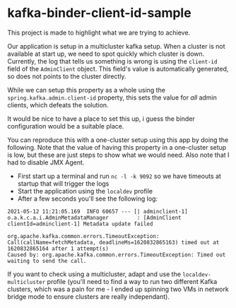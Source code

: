 # kafka-binder-client-id-sample
This project is made to highlight what we are trying to achieve.

Our application is setup in a multicluster kafka setup. When a cluster is not available at start up, we need to spot quickly which cluster is down.
Currently, the log that tells us something is wrong is using the `client-id` field of the `AdminClient` object. This field's value is automatically generated, so does not points to the cluster directly.

While we can setup this property as a whole using the `spring.kafka.admin.client-id` property, this sets the value for *all* admin clients, which defeats the solution.

It would be nice to have a place to set this up, i guess the binder configuration would be a suitable place.

You can reproduce this with a one-cluster setup using this app by doing the following. Note that the value of having this property in a one-cluster setup is low, but these are just steps to show what we would need. Also note that I had to disable JMX Agent.
- First start up a terminal and run `nc -l -k 9092` so we have timeouts at startup that will trigger the logs
- Start the application using the `localdev` profile
- After a few seconds you'll see the following log:
```log
2021-05-12 11:21:05.169  INFO 60657 --- [| adminclient-1] o.a.k.c.a.i.AdminMetadataManager         : [AdminClient clientId=adminclient-1] Metadata update failed

org.apache.kafka.common.errors.TimeoutException: Call(callName=fetchMetadata, deadlineMs=1620832865163) timed out at 1620832865164 after 1 attempt(s)
Caused by: org.apache.kafka.common.errors.TimeoutException: Timed out waiting to send the call.
```

If you want to check using a multicluster, adapt and use the `localdev-multicluster` profile (you'll need to find a way to run two different Kafka clusters, which was a pain for me - I ended up spinning two VMs in network bridge mode to ensure clusters are really independant).

